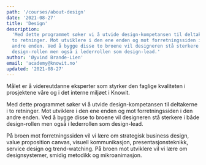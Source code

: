 ```yaml
---
path: '/courses/about-design'
date: '2021-08-27'
title: 'Design'
description:
  'Med dette programmet søker vi å utvide design-kompetansen til deltakerne i
  to retninger. Mot utviklere i den ene enden og mot forretningssiden i den
  andre enden. Ved å bygge disse to broene vil designeren stå sterkere i både
  design-rollen men også i lederrollen som design-lead.'
author: 'Øyvind Brande-Lien'
email: 'academy@knowit.no'
updated: '2021-08-27'
---
```


Målet er å videreutdanne eksperter som styrker den faglige kvaliteten i
prosjektene våre og i det interne miljøet i Knowit.

Med dette programmet søker vi å utvide design-kompetansen til deltakerne i to
retninger. Mot utviklere i den ene enden og mot forretningssiden i den andre
enden. Ved å bygge disse to broene vil designeren stå sterkere i både
design-rollen men også i lederrollen som design-lead.

På broen mot forretningssiden vil vi lære om strategisk business design, value
proposition canvas, visuell kommunikasjon, presentasjonsteknikk, service
design og trend-watching. På broen mot utviklere vil vi lære om
designsystemer, smidig metodikk og mikroanimasjon.
